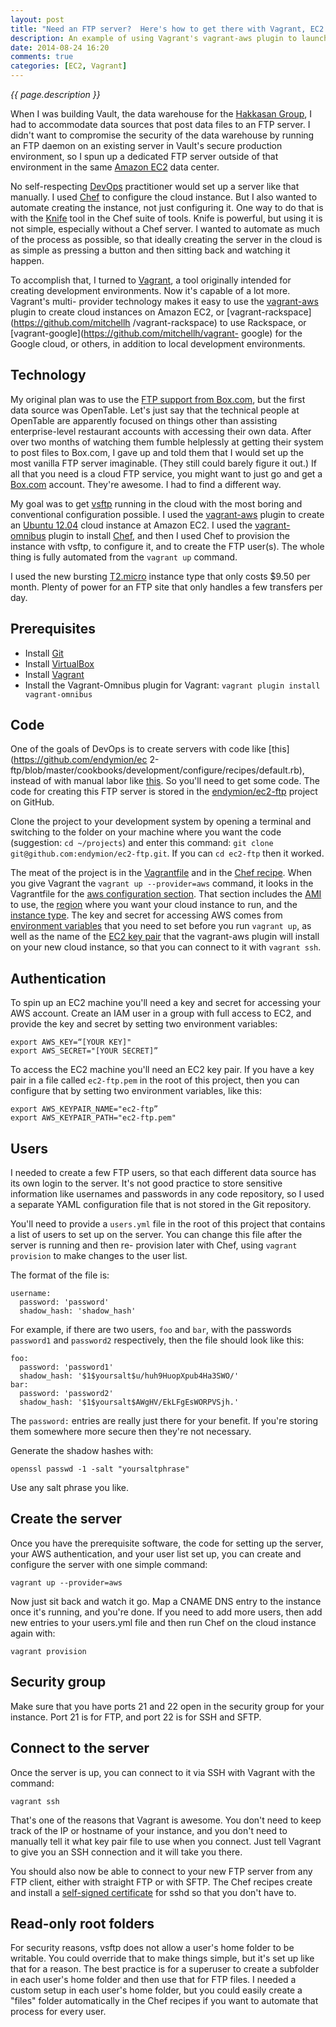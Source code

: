 ```yaml
---
layout: post
title: "Need an FTP server?  Here's how to get there with Vagrant, EC2 and vsftp"
description: An example of using Vagrant's vagrant-aws plugin to launch an FTP server on EC2 using vsftp.
date: 2014-08-24 16:20
comments: true
categories: [EC2, Vagrant]
---
```


_{{ page.description }}_

When I was building Vault, the data warehouse for the [Hakkasan Group](http://www.hakkasangroup.com), I had to accommodate data sources that post data files to an FTP server.  I didn't want to compromise the security of the data warehouse by running an FTP daemon on an existing server in Vault's secure production environment, so I spun up a dedicated FTP server outside of that environment in the same
[Amazon EC2](http://aws.amazon.com/ec2/) data center.

No self-respecting [DevOps](http://en.wikipedia.org/wiki/DevOps) practitioner would set up
a server like that manually.  I used [Chef](http://www.getchef.com/chef/) to configure the
cloud instance.  But I also wanted to automate creating the instance, not just configuring it.
One way to do that is with the [Knife](http://docs.getchef.com/knife.html) tool in the Chef
suite of tools.  Knife is powerful, but using it is not simple, especially without a Chef server.
I wanted to automate as much of the process as possible, so that ideally creating the server
in the cloud is as simple as pressing a button and then sitting back and watching it happen.

To accomplish that, I turned to [Vagrant](https://www.vagrantup.com/), a tool originally
intended for creating development environments.  Now it's capable of a lot more. Vagrant's multi-
provider technology makes it easy to use the [vagrant-aws](https://github.com/mitchellh/vagrant-aws)
plugin to create cloud instances on Amazon EC2, or [vagrant-rackspace](https://github.com/mitchellh
/vagrant-rackspace) to use Rackspace, or [vagrant-google](https://github.com/mitchellh/vagrant-
google) for the Google cloud, or others, in addition to local development environments.

<!-- more -->

## Technology

My original plan was to use the [FTP support from Box.com](https://support.box.com/hc/en-us/articles/200520128-Using-Box-with-FTP), but the first data source was OpenTable.  Let's just say
that the technical people at OpenTable are apparently focused on things other than assisting
enterprise-level restaurant accounts with accessing their own data.  After over two months of
watching them fumble helplessly at getting their system to post files to Box.com, I gave up and told
them that I would set up the most vanilla FTP server imaginable.  (They still could barely figure it
out.)  If all that you need is a cloud FTP service, you might want to just go and get a
[Box.com](https://www.box.com/) account.  They're awesome.  I had to find a different way.

My goal was to get [vsftp](http://vsftpd.beasts.org/) running in the cloud with the most boring
and conventional configuration possible.  I used the [vagrant-aws](https://github.com/mitchellh/vagrant-aws) plugin
to create an [Ubuntu 12.04](http://releases.ubuntu.com/12.04/) cloud instance at
Amazon EC2.  I used the [vagrant-omnibus](https://github.com/schisamo/vagrant-omnibus) plugin to install [Chef](http://www.getchef.com/chef/),
and then I used Chef to provision the instance with vsftp, to configure it, and to
create the FTP user(s).  The whole thing is fully automated from the ```vagrant up```
command.

I used the new bursting
[T2.micro](http://aws.amazon.com/about-aws/whats-new/2014/07/01/introducing-t2-the-new-low-cost-general-purpose-instance-type-for-amazon-ec2/)
instance type that only costs $9.50 per month.  Plenty of power for an FTP site that only
handles a few transfers per day.

## Prerequisites

* Install [Git](http://git-scm.com/)
* Install [VirtualBox](https://www.virtualbox.org)
* Install [Vagrant](http://downloads.vagrantup.com/)
* Install the Vagrant-Omnibus plugin for Vagrant: ```vagrant plugin install vagrant-omnibus```

## Code

One of the goals of DevOps is to create servers with code like [this](https://github.com/endymion/ec
2-ftp/blob/master/cookbooks/development/configure/recipes/default.rb), instead of with manual labor
like [this](https://gist.github.com/aronwoost/1105007).  So you'll need to get some code.  The code
for creating this FTP server is stored in the
[endymion/ec2-ftp](https://github.com/endymion/ec2-ftp) project on GitHub.

Clone the project to your development system by opening a terminal and switching to the
folder on your machine where you want the code (suggestion: ```cd ~/projects```) and enter
this command: ```git clone git@github.com:endymion/ec2-ftp.git```.  If you can
```cd ec2-ftp``` then it worked.

The meat of the project is in the [Vagrantfile](https://github.com/endymion/ec2-ftp/blob/master/Vagrantfile) and in the [Chef recipe](https://github.com/endymion/ec2-ftp/blob/master/cookbooks/development/configure/recipes/default.rb).  When you give Vagrant
the ```vagrant up --provider=aws``` command, it looks in the Vagrantfile for the
[aws configuration section](https://github.com/endymion/ec2-ftp/blob/master/Vagrantfile#L5).
That section includes the [AMI](https://github.com/endymion/ec2-ftp/blob/master/Vagrantfile#L6)
to use, the [region](https://github.com/endymion/ec2-ftp/blob/master/Vagrantfile#L14) where you
want your cloud instance to run, and the [instance type](https://github.com/endymion/ec2-ftp/blob/master/Vagrantfile#L15).  The key and secret for accessing AWS comes from
[environment variables](https://github.com/endymion/ec2-ftp/blob/master/Vagrantfile#L7-L8)
that you need to set before you run ```vagrant up```, as well as the name of the 
[EC2 key pair](https://docs.aws.amazon.com/AWSEC2/latest/UserGuide/ec2-key-pairs.html) that
the vagrant-aws plugin will install on your new cloud instance, so that you can connect to it
with ```vagrant ssh```.

## Authentication

To spin up an EC2 machine you'll need a key and secret for accessing your AWS account.
Create an IAM user in a group with full access to EC2, and provide the key and secret
by setting two environment variables:

    export AWS_KEY=“[YOUR KEY]"
    export AWS_SECRET="[YOUR SECRET]”

To access the EC2 machine you'll need an EC2 key pair.  If you have a key pair in a file
called ```ec2-ftp.pem``` in the root of this project, then you can configure that
by setting two environment variables, like this:

    export AWS_KEYPAIR_NAME="ec2-ftp”
    export AWS_KEYPAIR_PATH="ec2-ftp.pem"

## Users

I needed to create a few FTP users, so that each different data source has its own login to the
server.  It's not good practice to store sensitive information like usernames and passwords
in any code repository, so I used a separate YAML configuration file that is not stored in the
Git repository.

You'll need to provide a ```users.yml``` file in the root of this project that contains a list of
users to set up on the server.  You can change this file after the server is running and then re-
provision later with Chef, using ```vagrant provision``` to make changes to the user list.

The format of the file is:

    username:
      password: 'password'
      shadow_hash: 'shadow_hash'

For example, if there are two users, ```foo``` and ```bar```, with the passwords ```password1```
and ```password2``` respectively, then the file should look like this:

    foo:
      password: 'password1'
      shadow_hash: '$1$yoursalt$u/huh9HuopXpub4Ha3SWO/'
    bar:
      password: 'password2'
      shadow_hash: '$1$yoursalt$AWgHV/EkLFgEsWORPVSjh.'

The ```password:``` entries are really just there for your benefit.  If you're storing them
somewhere more secure then they're not necessary.

Generate the shadow hashes with:

    openssl passwd -1 -salt "yoursaltphrase"

Use any salt phrase you like.

## Create the server

Once you have the prerequisite software, the code for setting up the server, your AWS
authentication, and your user list set up, you can create and configure the server with one
simple command:

    vagrant up --provider=aws

Now just sit back and watch it go.  Map a CNAME DNS entry to the instance once it's running,
and you're done.  If you need to add more users, then add new entries to your users.yml file
and then run Chef on the cloud instance again with:

    vagrant provision

## Security group

Make sure that you have ports 21 and 22 open in the security group for your instance.  Port 21
is for FTP, and port 22 is for SSH and SFTP.

## Connect to the server

Once the server is up, you can connect to it via SSH with Vagrant with the command:

    vagrant ssh

That's one of the reasons that Vagrant is awesome.  You don't need to keep track of the IP or
hostname of your instance, and you don't need to manually tell it what key pair file to use
when you connect.  Just tell Vagrant to give you an SSH connection and it will take you there.

You should also now be able to connect to your new FTP server from any FTP client, either with
straight FTP or with SFTP.  The Chef recipes create and install a
[self-signed certificate](https://github.com/endymion/ec2-ftp/blob/master/cookbooks/development/configure/recipes/default.rb#L7-L11) for sshd so that you don't have to.

## Read-only root folders

For security reasons, vsftp does not allow a user's home folder to be writable.  You could
override that to make things simple, but it's set up like that for a reason.  The best practice
is for a superuser to create a subfolder in each user's home folder and then use that for FTP
files.  I needed a custom setup in each user's home folder, but you could easily create a "files"
folder automatically in the Chef recipes if you want to automate that process for every user.